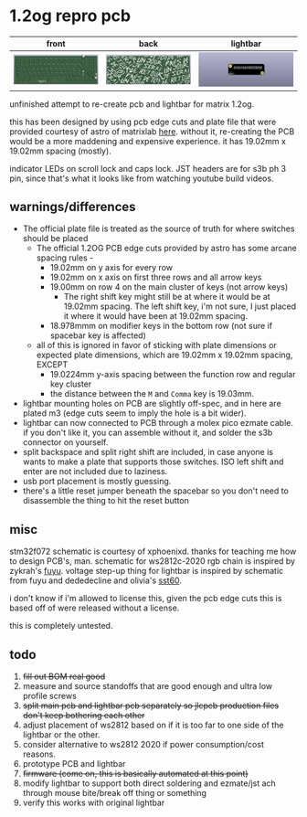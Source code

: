 # 1.2og repro pcb

| front                           | back                          | lightbar                  |
| --------------------------------- | --------------------------- | ------------------------- |
| ![front of pcb](docs/front.png) | ![back of pcb](docs/back.png) | ![lightbar](docs/bar.png) |

unfinished attempt to re-create pcb and lightbar for matrix 1.2og.

this has been designed by using pcb edge cuts and plate file that were provided courtesy of astro of matrixlab [here](https://geekhack.org/index.php?topic=106122.msg2901076#msg2901076). without it, re-creating the PCB would be a more maddening and expensive experience. it has 19.02mm x 19.02mm spacing (mostly). 

indicator LEDs on scroll lock and caps lock. JST headers are for s3b ph 3 pin, since that's what it looks like from watching youtube build videos.

## warnings/differences

* The official plate file is treated as the source of truth for where switches should be placed
  * The official 1.2OG PCB edge cuts provided by astro has some arcane spacing rules -
    * 19.02mm on y axis for every row
    * 19.02mm on x axis on first three rows and all arrow keys
    * 19.00mm on row 4 on the main cluster of keys (not arrow keys)
      * The right shift key might still be at where it would be at 19.02mm spacing. The left shift key, i'm not sure, I just placed it where it would have been at 19.02mm spacing.
    * 18.978mmm on modifier keys in the bottom row (not sure if spacebar key is affected)
  * all of this is ignored in favor of sticking with plate dimensions or expected plate dimensions, which are 19.02mm x 19.02mm spacing, EXCEPT
    * 19.0224mm y-axis spacing between the function row and regular key cluster
    * the distance between the `M` and `Comma` key is 19.03mm.
* lightbar mounting holes on PCB are slightly off-spec, and in here are plated m3 (edge cuts seem to imply the hole is a bit wider).
* lightbar can now connected to PCB through a molex pico ezmate cable. if you don't like it, you can assemble without it, and solder the s3b connector on yourself.
* split backspace and split right shift are included, in case anyone is wants to make a plate that supports those switches. ISO left shift and enter are not included due to laziness.
* usb port placement is mostly guessing.
* there's a little reset jumper beneath the spacebar so you don't need to disassemble the thing to hit the reset button

## misc

stm32f072 schematic is courtesy of xphoenixd. thanks for teaching me how to design PCB's, man. schematic for ws2812c-2020 rgb chain is inspired by zykrah's [fuyu](https://github.com/zykrah/fuyu). voltage step-up thing for lightbar is inspired by schematic from fuyu and dededecline and olivia's [sst60](https://github.com/dededecline/SST60).

i don't know if i'm allowed to license this, given the pcb edge cuts this is based off of were released without a license.

this is completely untested.

## todo

1. ~~fill out BOM real good~~
2. measure and source standoffs that are good enough and ultra low profile screws
3. ~~split main pcb and lightbar pcb separately so jlcpcb production files don't keep bothering each other~~
4. adjust placement of ws2812 based on if it is too far to one side of the lightbar or the other.
5. consider alternative to ws2812 2020 if power consumption/cost reasons.
6. prototype PCB and lightbar
7. ~~firmware (come on, this is basically automated at this point)~~
8. modify lightbar to support both direct soldering and ezmate/jst ach through mouse bite/break off thing or something
9. verify this works with original lightbar

